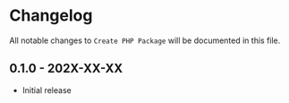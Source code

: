 # Changelog

All notable changes to `Create PHP Package` will be documented in this file.

## 0.1.0 - 202X-XX-XX

- Initial release
